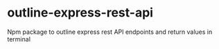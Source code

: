 # outline-express-rest-api
Npm package to outline express rest API endpoints and return values in terminal 
